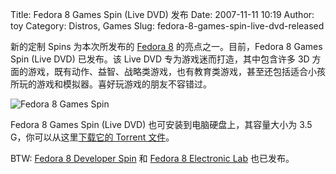 Title: Fedora 8 Games Spin (Live DVD) 发布
Date: 2007-11-11 10:19
Author: toy
Category: Distros, Games
Slug: fedora-8-games-spin-live-dvd-released

新的定制 Spins 为本次所发布的 [Fedora
8](http://linuxtoy.org/archives/fedora-8-final-released.html)
的亮点之一。目前，Fedora 8 Games Spin (Live DVD) 已发布。该 Live DVD
专为游戏迷而打造，其中包含许多 3D
方面的游戏，既有动作、益智、战略类游戏，也有教育类游戏，甚至还包括适合小孩所玩的游戏和模拟器。喜好玩游戏的朋友不容错过。

![Fedora 8 Games
Spin](http://i.linuxtoy.org/i/2007/11/werewolf-games.png)

Fedora 8 Games Spin (Live DVD) 也可安装到电脑硬盘上，其容量大小为 3.5
G，你可以从这里[下载它的 Torrent
文件](http://torrent.fedoraproject.org/torrents//Fedora-8-Live-games-i686.torrent)。

BTW: [Fedora 8 Developer
Spin](http://torrent.fedoraproject.org/torrents//Fedora-8-Live-Developer.torrent)
和 [Fedora 8 Electronic
Lab](http://torrent.fedoraproject.org/torrents//Fedora-8-Live-FEL-i686.torrent)
也已发布。
